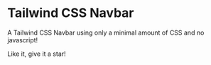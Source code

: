 # Tailwind CSS Navbar
A Tailwind CSS Navbar using only a minimal amount of CSS and no javascript!

Like it, give it a star!
